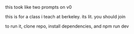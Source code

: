 this took like two prompts on v0

this is for a class i teach at berkeley. its lit. you should join

to run it, clone repo, install dependencies, and npm run dev
